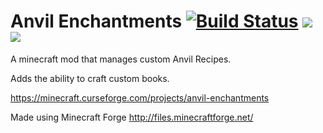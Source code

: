 # Anvil Enchantments [![Build Status](http://lazerzes.us:8080/job/Anvil%20Enchantments/job/master/badge/icon)](http://lazerworld.playat.ch:8080/job/Anvil%20Enchantments/job/master/) [![](http://cf.way2muchnoise.eu/245332.svg)](https://minecraft.curseforge.com/projects/anvil-enchantments) [![](http://cf.way2muchnoise.eu/versions/245332.svg)](https://minecraft.curseforge.com/projects/anvil-enchantments)
A minecraft mod that manages custom Anvil Recipes.

Adds the ability to craft custom books.

https://minecraft.curseforge.com/projects/anvil-enchantments

Made using Minecraft Forge http://files.minecraftforge.net/

